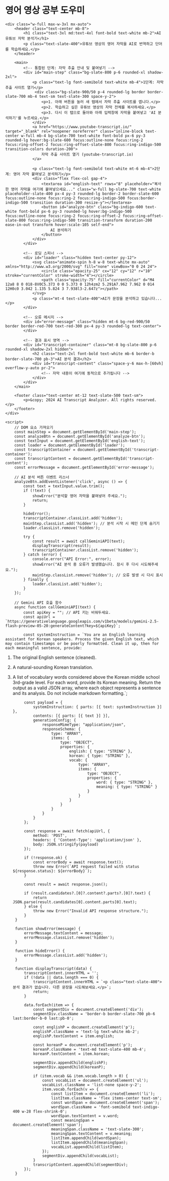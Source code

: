 # 영어 영상 공부 도우미
<!DOCTYPE html>
<html lang="ko">
<head>
    <meta charset="UTF-8">
    <meta name="viewport" content="width=device-width, initial-scale=1.0">
    <title>AI 영어 자막 번역 및 단어장</title>
    <script src="https://cdn.tailwindcss.com"></script>
    <link rel="preconnect" href="https://fonts.googleapis.com">
    <link rel="preconnect" href="https://fonts.gstatic.com" crossorigin>
    <link href="https://fonts.googleapis.com/css2?family=Inter:wght@400;500;600;700&family=Noto+Sans+KR:wght@400;500;700&display=swap" rel="stylesheet">
    <style>
        body {
            font-family: 'Inter', 'Noto Sans KR', sans-serif;
        }
        /* 스크롤바 디자인 */
        #transcript-content::-webkit-scrollbar, #english-text::-webkit-scrollbar {
            width: 8px;
        }
        #transcript-content::-webkit-scrollbar-track, #english-text::-webkit-scrollbar-track {
            background: #1e293b; /* bg-slate-800 */
        }
        #transcript-content::-webkit-scrollbar-thumb, #english-text::-webkit-scrollbar-thumb {
            background: #4f46e5; /* bg-indigo-600 */
            border-radius: 4px;
        }
        #transcript-content::-webkit-scrollbar-thumb:hover, #english-text::-webkit-scrollbar-thumb:hover {
            background: #6366f1; /* bg-indigo-500 */
        }
    </style>
</head>
<body class="bg-slate-900 text-slate-200 flex items-center justify-center min-h-screen p-4">

    <div class="w-full max-w-3xl mx-auto">
        <header class="text-center mb-8">
            <h1 class="text-3xl md:text-4xl font-bold text-white mb-2">AI 유튜브 자막 분석기</h1>
            <p class="text-slate-400">유튜브 영상의 영어 자막을 AI로 번역하고 단어를 학습하세요.</p>
        </header>

        <main>
            <!-- 통합된 단계: 자막 추출 안내 및 붙여넣기 -->
            <div id="main-step" class="bg-slate-800 p-6 rounded-xl shadow-2xl">
                <p class="text-lg font-semibold text-white mb-4">1단계: 자막 추출 사이트 열기</p>
                 <div class="bg-slate-900/50 p-4 rounded-lg border border-slate-700 mb-4 text-sm text-slate-300 space-y-2">
                    <p>1. 아래 버튼을 눌러 새 탭에서 자막 추출 사이트를 엽니다.</p>
                    <p>2. 학습하고 싶은 유튜브 영상의 자막 전체를 복사하세요.</p>
                    <p>3. 다시 이 탭으로 돌아와 아래 입력창에 자막을 붙여넣고 'AI 분석하기'를 누르세요.</p>
                </div>
                <a href="https://www.youtube-transcript.io/" target="_blank" rel="noopener noreferrer" class="inline-block text-center w-full mb-4 bg-slate-700 text-white font-bold px-6 py-3 rounded-lg hover:bg-slate-600 focus:outline-none focus:ring-2 focus:ring-offset-2 focus:ring-offset-slate-800 focus:ring-indigo-500 transition-colors duration-200">
                    자막 추출 사이트 열기 (youtube-transcript.io)
                </a>
                
                <p class="text-lg font-semibold text-white mt-6 mb-4">2단계: 영어 자막 붙여넣고 분석하기</p>
                <div class="flex flex-col gap-4">
                    <textarea id="english-text" rows="8" placeholder="복사한 영어 자막을 여기에 붙여넣으세요..." class="w-full bg-slate-700 text-white placeholder-slate-400 px-4 py-3 rounded-lg border-2 border-slate-600 focus:outline-none focus:ring-2 focus:ring-indigo-500 focus:border-indigo-500 transition duration-300 resize-y"></textarea>
                    <button id="analyze-btn" class="bg-indigo-600 text-white font-bold px-6 py-3 rounded-lg hover:bg-indigo-500 focus:outline-none focus:ring-2 focus:ring-offset-2 focus:ring-offset-slate-800 focus:ring-indigo-500 transition-transform duration-200 ease-in-out transform hover:scale-105 self-end">
                        AI 분석하기
                    </button>
                </div>
            </div>

            <!-- 로딩 스피너 -->
            <div id="loader" class="hidden text-center py-12">
                <svg class="animate-spin h-8 w-8 text-white mx-auto" xmlns="http://www.w3.org/2000/svg" fill="none" viewBox="0 0 24 24">
                    <circle class="opacity-25" cx="12" cy="12" r="10" stroke="currentColor" stroke-width="4"></circle>
                    <path class="opacity-75" fill="currentColor" d="M4 12a8 8 0 018-8V0C5.373 0 0 5.373 0 12h4zm2 5.291A7.962 7.962 0 014 12H0c0 3.042 1.135 5.824 3 7.938l3-2.647z"></path>
                </svg>
                <p class="mt-4 text-slate-400">AI가 문장을 분석하고 있습니다...</p>
            </div>
            
            <!-- 오류 메시지 -->
            <div id="error-message" class="hidden mt-6 bg-red-900/50 border border-red-700 text-red-300 px-4 py-3 rounded-lg text-center">
            </div>

            <!-- 결과 표시 영역 -->
            <div id="transcript-container" class="mt-8 bg-slate-800 p-6 rounded-xl shadow-2xl hidden">
                <h2 class="text-2xl font-bold text-white mb-6 border-b border-slate-700 pb-3">AI 분석 결과</h2>
                <div id="transcript-content" class="space-y-6 max-h-[60vh] overflow-y-auto pr-2">
                    <!-- 자막 내용이 여기에 동적으로 추가됩니다 -->
                </div>
            </div>
        </main>

        <footer class="text-center mt-12 text-slate-500 text-sm">
            <p>&copy; 2024 AI Transcript Analyzer. All rights reserved.</p>
        </footer>
    </div>

    <script>
        // DOM 요소 가져오기
        const mainStep = document.getElementById('main-step');
        const analyzeBtn = document.getElementById('analyze-btn');
        const textInput = document.getElementById('english-text');
        const loader = document.getElementById('loader');
        const transcriptContainer = document.getElementById('transcript-container');
        const transcriptContent = document.getElementById('transcript-content');
        const errorMessage = document.getElementById('error-message');

        // AI 분석 버튼 이벤트 리스너
        analyzeBtn.addEventListener('click', async () => {
            const text = textInput.value.trim();
            if (!text) {
                showError("분석할 영어 자막을 붙여넣어 주세요.");
                return;
            }

            hideError();
            transcriptContainer.classList.add('hidden');
            mainStep.classList.add('hidden'); // 분석 시작 시 메인 단계 숨기기
            loader.classList.remove('hidden');

            try {
                const result = await callGeminiAPI(text);
                displayTranscript(result);
                transcriptContainer.classList.remove('hidden');
            } catch (error) {
                console.error("API Error:", error);
                showError("AI 분석 중 오류가 발생했습니다. 잠시 후 다시 시도해주세요.");
                mainStep.classList.remove('hidden'); // 오류 발생 시 다시 표시
            } finally {
                loader.classList.add('hidden');
            }
        });

        // Gemini API 호출 함수
        async function callGeminiAPI(text) {
            const apiKey = ""; // API 키는 비워두세요.
            const apiUrl = `https://generativelanguage.googleapis.com/v1beta/models/gemini-2.5-flash-preview-05-20:generateContent?key=${apiKey}`;

            const systemInstruction = `You are an English learning assistant for Korean speakers. Process the given English text, which may contain timestamps or be poorly formatted. Clean it up, then for each meaningful sentence, provide:
1. The original English sentence (cleaned).
2. A natural-sounding Korean translation.
3. A list of vocabulary words considered above the Korean middle school 3rd-grade level. For each word, provide its Korean meaning.
Return the output as a valid JSON array, where each object represents a sentence and its analysis. Do not include markdown formatting.`;

            const payload = {
                systemInstruction: { parts: [{ text: systemInstruction }] },
                contents: [{ parts: [{ text }] }],
                generationConfig: {
                    responseMimeType: "application/json",
                    responseSchema: {
                        type: "ARRAY",
                        items: {
                            type: "OBJECT",
                            properties: {
                                english: { type: "STRING" },
                                korean: { type: "STRING" },
                                vocab: {
                                    type: "ARRAY",
                                    items: {
                                        type: "OBJECT",
                                        properties: {
                                            word: { type: "STRING" },
                                            meaning: { type: "STRING" }
                                        }
                                    }
                                }
                            }
                        }
                    }
                }
            };

            const response = await fetch(apiUrl, {
                method: 'POST',
                headers: { 'Content-Type': 'application/json' },
                body: JSON.stringify(payload)
            });

            if (!response.ok) {
                const errorBody = await response.text();
                throw new Error(`API request failed with status ${response.status}: ${errorBody}`);
            }

            const result = await response.json();
            
            if (result.candidates?.[0]?.content?.parts?.[0]?.text) {
                return JSON.parse(result.candidates[0].content.parts[0].text);
            } else {
                throw new Error("Invalid API response structure.");
            }
        }
        
        function showError(message) {
            errorMessage.textContent = message;
            errorMessage.classList.remove('hidden');
        }

        function hideError() {
            errorMessage.classList.add('hidden');
        }

        function displayTranscript(data) {
            transcriptContent.innerHTML = ''; 
            if (!data || data.length === 0) {
                transcriptContent.innerHTML = `<p class="text-slate-400">분석 결과가 없습니다. 다른 문장을 시도해보세요.</p>`;
                return;
            }

            data.forEach(item => {
                const segmentDiv = document.createElement('div');
                segmentDiv.className = 'border-b border-slate-700 pb-6 last:border-b-0 last:pb-0';

                const englishP = document.createElement('p');
                englishP.className = 'text-lg text-white mb-2';
                englishP.textContent = item.english;

                const koreanP = document.createElement('p');
                koreanP.className = 'text-md text-slate-400 mb-4';
                koreanP.textContent = item.korean;
                
                segmentDiv.appendChild(englishP);
                segmentDiv.appendChild(koreanP);

                if (item.vocab && item.vocab.length > 0) {
                    const vocabList = document.createElement('ul');
                    vocabList.className = 'list-none space-y-2';
                    item.vocab.forEach(v => {
                        const listItem = document.createElement('li');
                        listItem.className = 'flex items-center text-sm';
                        const wordSpan = document.createElement('span');
                        wordSpan.className = 'font-semibold text-indigo-400 w-28 flex-shrink-0';
                        wordSpan.textContent = v.word;
                        const meaningSpan = document.createElement('span');
                        meaningSpan.className = 'text-slate-300';
                        meaningSpan.textContent = v.meaning;
                        listItem.appendChild(wordSpan);
                        listItem.appendChild(meaningSpan);
                        vocabList.appendChild(listItem);
                    });
                    segmentDiv.appendChild(vocabList);
                }
                transcriptContent.appendChild(segmentDiv);
            });
        }
    </script>
</body>
</html>

